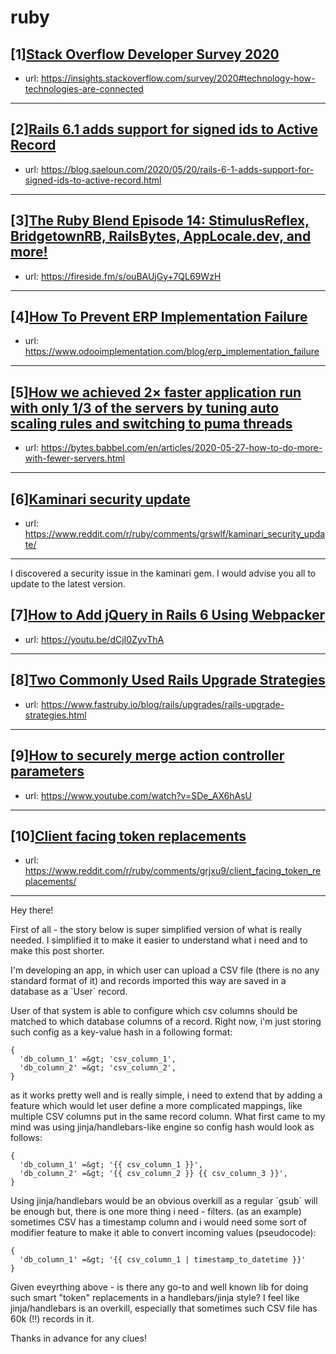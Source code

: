 # ruby
## [1][Stack Overflow Developer Survey 2020](https://www.reddit.com/r/ruby/comments/gs2zjc/stack_overflow_developer_survey_2020/)
- url: https://insights.stackoverflow.com/survey/2020#technology-how-technologies-are-connected
---

## [2][Rails 6.1 adds support for signed ids to Active Record](https://www.reddit.com/r/ruby/comments/grmymc/rails_61_adds_support_for_signed_ids_to_active/)
- url: https://blog.saeloun.com/2020/05/20/rails-6-1-adds-support-for-signed-ids-to-active-record.html
---

## [3][The Ruby Blend Episode 14: StimulusReflex, BridgetownRB, RailsBytes, AppLocale.dev, and more!](https://www.reddit.com/r/ruby/comments/gs65w5/the_ruby_blend_episode_14_stimulusreflex/)
- url: https://fireside.fm/s/ouBAUjGy+7QL69WzH
---

## [4][How To Prevent ERP Implementation Failure](https://www.reddit.com/r/ruby/comments/gs4qcb/how_to_prevent_erp_implementation_failure/)
- url: https://www.odooimplementation.com/blog/erp_implementation_failure
---

## [5][How we achieved 2× faster application run with only 1/3 of the servers by tuning auto scaling rules and switching to puma threads](https://www.reddit.com/r/ruby/comments/grnbb4/how_we_achieved_2_faster_application_run_with/)
- url: https://bytes.babbel.com/en/articles/2020-05-27-how-to-do-more-with-fewer-servers.html
---

## [6][Kaminari security update](https://www.reddit.com/r/ruby/comments/grswlf/kaminari_security_update/)
- url: https://www.reddit.com/r/ruby/comments/grswlf/kaminari_security_update/
---
I discovered a security issue in the kaminari gem. I would advise you all to update to the latest version.
## [7][How to Add jQuery in Rails 6 Using Webpacker](https://www.reddit.com/r/ruby/comments/gs1689/how_to_add_jquery_in_rails_6_using_webpacker/)
- url: https://youtu.be/dCjI0ZyvThA
---

## [8][Two Commonly Used Rails Upgrade Strategies](https://www.reddit.com/r/ruby/comments/grni7g/two_commonly_used_rails_upgrade_strategies/)
- url: https://www.fastruby.io/blog/rails/upgrades/rails-upgrade-strategies.html
---

## [9][How to securely merge action controller parameters](https://www.reddit.com/r/ruby/comments/grrko7/how_to_securely_merge_action_controller_parameters/)
- url: https://www.youtube.com/watch?v=SDe_AX6hAsU
---

## [10][Client facing token replacements](https://www.reddit.com/r/ruby/comments/grjxu9/client_facing_token_replacements/)
- url: https://www.reddit.com/r/ruby/comments/grjxu9/client_facing_token_replacements/
---
Hey there!

First of all - the story below is super simplified version of what is really needed. I simplified it to make it easier to understand what i need and to make this post shorter.

I'm developing an app, in which user can upload a CSV file (there is no any standard format of it) and records imported this way are saved in a database as a \`User\` record.

User of that system is able to configure which csv columns should be matched to which database columns of a record. Right now, i'm just storing such config as a key-value hash in a following format:  


    {
      'db_column_1' =&gt; 'csv_column_1',
      'db_column_2' =&gt; 'csv_column_2',
    }

as it works pretty well and is really simple, i need to extend that by adding a feature which would let user define a more complicated mappings, like multiple CSV columns put in the same record column. What first came to my mind was using jinja/handlebars-like engine so config hash would look as follows:  


    {
      'db_column_1' =&gt; '{{ csv_column_1 }}',
      'db_column_2' =&gt; '{{ csv_column_2 }} {{ csv_column_3 }}',
    }

Using jinja/handlebars would be an obvious overkill as a regular \`gsub\` will be enough but, there is one more thing i need - filters. (as an example) sometimes CSV has a timestamp column and i would need some sort of modifier feature to make it able to convert incoming values (pseudocode):

    {
      'db_column_1' =&gt; '{{ csv_column_1 | timestamp_to_datetime }}'
    }

Given eveyrthing above - is there any go-to and well known lib for doing such smart "token" replacements in a handlebars/jinja style? I feel like jinja/handlebars is an overkill, especially that sometimes such CSV file has 60k (!!) records in it.  


Thanks in advance for any clues!
